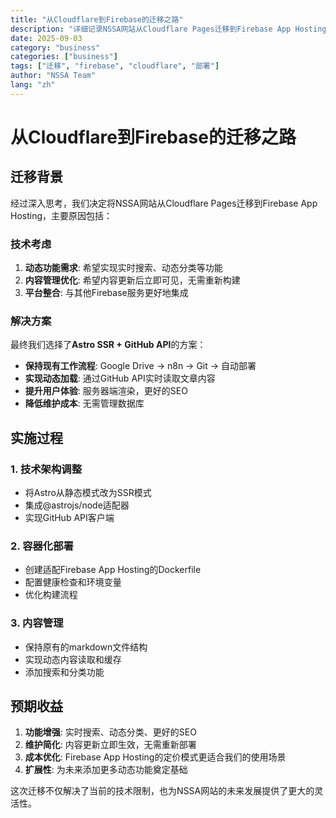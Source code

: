 ```yaml
---
title: "从Cloudflare到Firebase的迁移之路"
description: "详细记录NSSA网站从Cloudflare Pages迁移到Firebase App Hosting的完整过程"
date: 2025-09-03
category: "business"
categories: ["business"]
tags: ["迁移", "firebase", "cloudflare", "部署"]
author: "NSSA Team"
lang: "zh"
---
```


# 从Cloudflare到Firebase的迁移之路

## 迁移背景

经过深入思考，我们决定将NSSA网站从Cloudflare Pages迁移到Firebase App Hosting，主要原因包括：

### 技术考虑

1. **动态功能需求**: 希望实现实时搜索、动态分类等功能
2. **内容管理优化**: 希望内容更新后立即可见，无需重新构建
3. **平台整合**: 与其他Firebase服务更好地集成

### 解决方案

最终我们选择了**Astro SSR + GitHub API**的方案：

- **保持现有工作流程**: Google Drive → n8n → Git → 自动部署
- **实现动态加载**: 通过GitHub API实时读取文章内容
- **提升用户体验**: 服务器端渲染，更好的SEO
- **降低维护成本**: 无需管理数据库

## 实施过程

### 1. 技术架构调整
- 将Astro从静态模式改为SSR模式
- 集成@astrojs/node适配器
- 实现GitHub API客户端

### 2. 容器化部署
- 创建适配Firebase App Hosting的Dockerfile
- 配置健康检查和环境变量
- 优化构建流程

### 3. 内容管理
- 保持原有的markdown文件结构
- 实现动态内容读取和缓存
- 添加搜索和分类功能

## 预期收益

1. **功能增强**: 实时搜索、动态分类、更好的SEO
2. **维护简化**: 内容更新立即生效，无需重新部署
3. **成本优化**: Firebase App Hosting的定价模式更适合我们的使用场景
4. **扩展性**: 为未来添加更多动态功能奠定基础

这次迁移不仅解决了当前的技术限制，也为NSSA网站的未来发展提供了更大的灵活性。

